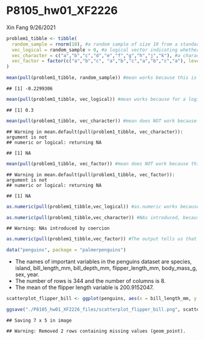P8105\_hw01\_XF2226
================
Xin Fang
9/26/2021

``` r
problem1_tibble <- tibble(
  random_sample = rnorm(10), #a random sample of size 10 from a standard Normal distribution
  vec_logical = random_sample > 0, #a logical vector indicating whether elements of the sample are greater than 0
  vec_character = c("a","b","c","d","e","f","g","h","j","k"), #a character vector of length 10
  vec_factor = factor(c("a","b","c", "a","b","c","a","b","c","a"), levels = c("a","b","c")) #a factor vector of length 10, with 3 different factor “levels” - a,b,c
)
```

``` r
mean(pull(problem1_tibble, random_sample)) #mean works because this is a numeric vector
```

    ## [1] -0.2299306

``` r
mean(pull(problem1_tibble, vec_logical)) #mean works because for a logical vector, TRUE is considered as 1 and FALSE is considered as 0.
```

    ## [1] 0.3

``` r
mean(pull(problem1_tibble, vec_character)) #mean does NOT work because this is a character vector
```

    ## Warning in mean.default(pull(problem1_tibble, vec_character)): argument is not
    ## numeric or logical: returning NA

    ## [1] NA

``` r
mean(pull(problem1_tibble, vec_factor)) #mean does NOT work because this is a factor vector with levels
```

    ## Warning in mean.default(pull(problem1_tibble, vec_factor)): argument is not
    ## numeric or logical: returning NA

    ## [1] NA

``` r
as.numeric(pull(problem1_tibble,vec_logical)) #as.numeric works because for a logical vector, TRUE is considered as 1 and FALSE is considered as 0. The logical vector can be created as type numeric. This explains why the mean function works. 

as.numeric(pull(problem1_tibble,vec_character)) #NAs introduced, because this a character vector, which cannot be coerced into type numeric. This explains why the mean function did not work. 
```

    ## Warning: NAs introduced by coercion

``` r
as.numeric(pull(problem1_tibble,vec_factor)) #The output tells us that in this factor vector, "a" is level 1, "b" is level 2, "c" is level 3. This factor vector can be coerced into type numeric. This does not explain why the mean function did not work. However, we know that the mean function does not work because this is still a factor vector with 3 levels of "a", "b", and "c" and we cannot take the mean of a factor vector like this. 
```

``` r
data("penguins", package = "palmerpenguins")
```

-   The names of important variables in the penguins dataset are
    species, island, bill\_length\_mm, bill\_depth\_mm,
    flipper\_length\_mm, body\_mass\_g, sex, year.
-   The number of rows is 344 and the number of columns is 8.
-   The mean of the flipper length variable is 200.9152047.

``` r
scatterplot_flipper_bill <- ggplot(penguins, aes(x = bill_length_mm, y = flipper_length_mm, color = species)) + geom_point() 

ggsave("./P8105_hw01_XF2226_files/scatterplot_flipper_bill.png", scatterplot_flipper_bill)
```

    ## Saving 7 x 5 in image

    ## Warning: Removed 2 rows containing missing values (geom_point).
